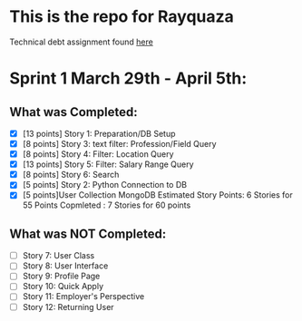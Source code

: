 # This is the repo for Rayquaza
Technical debt assignment found [here](https://github.com/comp129/customer-project-rayquaza/blob/main/docs/techDebt.md)


# Sprint 1 March 29th - April 5th:
## What was Completed:
  - [x] [13 points] Story 1: Preparation/DB Setup 
  - [x] [8 points] Story 3: text filter: Profession/Field Query 
  - [x] [8 points] Story 4: Filter: Location Query
  - [x] [13 points] Story 5: Filter: Salary Range Query
  - [x] [8 points] Story 6: Search 
  - [x] [5 points] Story 2: Python Connection to DB
  - [x] [5 points]User Collection MongoDB
  Estimated Story Points: 6 Stories for 55 Points
  Copmleted : 7 Stories for 60 points
## What was NOT Completed:
  - [ ] Story 7: User Class
  - [ ] Story 8: User Interface
  - [ ] Story 9: Profile Page
  - [ ] Story 10: Quick Apply
  - [ ] Story 11: Employer's Perspective
  - [ ] Story 12: Returning User
